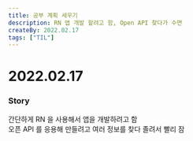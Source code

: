 ```yaml
---
title: 공부 계획 세우기
description: RN 앱 개발 할려고 함, Open API 찾다가 수면
createBy: 2022.02.17
tags: ["TIL"]
---
```


# 2022.02.17

### Story

간단하게 RN 을 사용해서 앱을 개발하려고 함  
오픈 API 를 응용해 만들려고 여러 정보를 찾다 졸려서 빨리 잠

